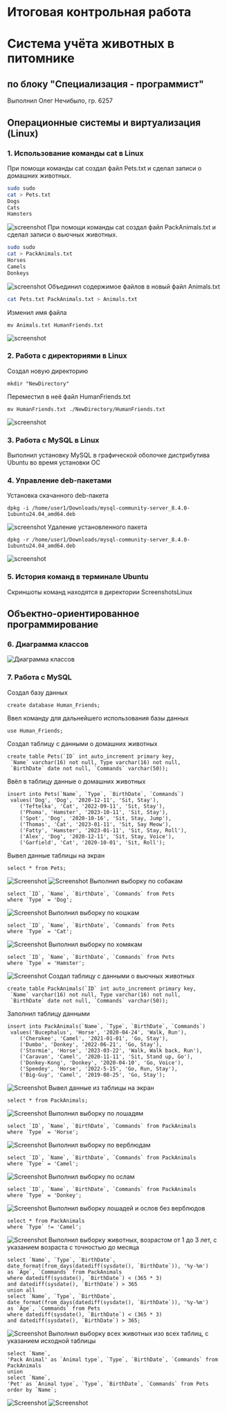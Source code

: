 # Итоговая контрольная работа
# Система учёта животных в питомнике
## по блоку "Специализация - программист"
Выполнил Олег Нечибыло, гр. 6257

## Операционные системы и виртуализация (Linux)
### 1. Использование команды cat в Linux
При помощи команды cat создал файл Pets.txt и сделал записи о домашних животных.
```sh
sudo sudo
cat > Pets.txt
Dogs
Cats
Hamsters
```
![screenshot](img/terminal/1.png)
При помощи команды cat создал файл PackAnimals.txt и сделал записи о вьючных животных.
```sh
sudo sudo
cat > PackAnimals.txt
Horses
Camels
Donkeys
```
![screenshot](img/terminal/2.png)
Объединил содержимое файлов в новый файл Animals.txt
```sh
cat Pets.txt PackAnimals.txt > Animals.txt
```
Изменил имя файла
```shell
mv Animals.txt HumanFriends.txt
```
![screenshot](img/terminal/4.png)
### 2. Работа с директориями в Linux
Создал новую директорию
```shell
mkdir "NewDirectory"
```
Переместил в неё файл HumanFriends.txt
```shell
mv HumanFriends.txt ./NewDirectory/HumanFriends.txt
```
![screenshot](img/terminal/5.png)
### 3. Работа с MySQL в Linux
Выполнил установку MySQL в графической оболочке дистрибутива Ubuntu во время установки ОС
### 4. Управление deb-пакетами
Установка скачанного deb-пакета
```shell
dpkg -i /home/user1/Downloads/mysql-community-server_8.4.0-1ubuntu24.04_amd64.deb
```
![screenshot](img/terminal/6.png)
Удаление установленного пакета
```shell
dpkg -r /home/user1/Downloads/mysql-community-server_8.4.0-1ubuntu24.04_amd64.deb
```
![screenshot](img/terminal/7.png)
### 5. История команд в терминале Ubuntu
Скриншоты команд находятся в директории SсreenshotsLinux
## Объектно-ориентированное программирование
### 6. Диаграмма классов
![Диаграмма классов](img/AnimalDiagram.jpg)
### 7. Работа с MySQL
Создал базу данных
```shell
create database Human_Friends;
```
Ввел команду для дальнейшего использования базы данных
```shell
use Human_Friends;
```
Создал таблицу с данными о домашних животных
```shell
create table Pets(`ID` int auto_increment primary key,
 `Name` varchar(16) not null, Type varchar(16) not null,
 `BirthDate` date not null, `Commands` varchar(50));
```
Ввёл в таблицу данные о домашних животных
```shell
insert into Pets(`Name`, `Type`, `BirthDate`, `Commands`)
 values('Dog', 'Dog', '2020-12-11', 'Sit, Stay'),
	('Teftelka', 'Cat', '2022-09-11', 'Sit, Stay'),
    ('Phoma', 'Hamster', '2023-10-11', 'Sit, Stay'),
    ('Spot', 'Dog', '2020-10-16', 'Sit, Stay, Jump'),
    ('Thomas', 'Cat', '2023-01-11', 'Sit, Say Meow'),
    ('Fatty', 'Hamster', '2023-01-11', 'Sit, Stay, Roll'),
    ('Alex', 'Dog', '2020-12-11', 'Sit, Stay, Voice'),
    ('Garfield', 'Cat', '2020-10-01', 'Sit, Roll');
```
Вывел данные таблицы на экран
```shell
select * from Pets;
```
![Screenshot](/img/humanFriends/1.png)
![Screenshot](/img/humanFriends/2.png)
Выполнил выборку по собакам
```shell
select `ID`, `Name`, `BirthDate`, `Commands` from Pets 
where `Type` = 'Dog';
```
![Screenshot](/img/humanFriends/3.png)
Выполнил выборку по кошкам
```shell
select `ID`, `Name`, `BirthDate`, `Commands` from Pets 
where `Type` = 'Cat';
```
![Screenshot](/img/humanFriends/4.png)
Выполнил выборку по хомякам
```shell
select `ID`, `Name`, `BirthDate`, `Commands` from Pets 
where `Type` = 'Hamster';
```
![Screenshot](/img/humanFriends/5.png)
Создал таблицу с данными о вьючных животных
```shell
create table PackAnimals(`ID` int auto_increment primary key,
 `Name` varchar(16) not null, Type varchar(16) not null,
 `BirthDate` date not null, `Commands` varchar(50));
```
Заполнил таблицу данными
```shell
insert into PackAnimals(`Name`, `Type`, `BirthDate`, `Commands`)
 values('Bucephalus', 'Horse', '2020-04-24', 'Walk, Run'),
	('Cherokee', 'Camel', '2021-01-01', 'Go, Stay'),
    ('Dumbo', 'Donkey', '2022-06-21', 'Go, Stay'),
    ('Stormie', 'Horse', '2023-03-22', 'Walk, Walk back, Run'),
    ('Caravan', 'Camel', '2020-11-11', 'Sit, Stand up, Go'),
    ('Donkey-Kong', 'Donkey', '2020-04-10', 'Go, Voice'),
    ('Speedey', 'Horse', '2022-5-15', 'Go, Run, Stay'),
    ('Big-Guy', 'Camel', '2019-08-25', 'Go, Stay');
```
![Screenshot](/img/humanFriends/6.png)
Вывел данные из таблицы на экран
```shell
select * from PackAnimals;
```
![Screenshot](/img/humanFriends/7.png)
Выполнил выборку по лошадям
```shell
select `ID`, `Name`, `BirthDate`, `Commands` from PackAnimals 
where `Type` = 'Horse';
```
![Screenshot](/img/humanFriends/8.png)
Выполнил выборку по верблюдам
```shell
select `ID`, `Name`, `BirthDate`, `Commands` from PackAnimals 
where `Type` = 'Camel';
```
![Screenshot](/img/humanFriends/9.png)
Выполнил выборку по ослам
```shell
select `ID`, `Name`, `BirthDate`, `Commands` from PackAnimals 
where `Type` = 'Donkey';
```
![Screenshot](/img/humanFriends/10.png)
Выполнил выборку лошадей и ослов без верблюдов
```shell
select * from PackAnimals 
where `Type` != 'Camel';
```
![Screenshot](/img/humanFriends/11.png)
Выполнил выборку животных, возрастом от 1 до 3 лет, с указанием возраста с точностью до месяца
```shell
select `Name`, `Type`, `BirthDate`, 
date_format(from_days(datediff(sysdate(), `BirthDate`)), '%y-%m') 
as `Age`, `Commands` from PackAnimals 
where datediff(sysdate(), `BirthDate`) < (365 * 3) 
and datediff(sysdate(), `BirthDate`) > 365 
union all 
select `Name`, `Type`, `BirthDate`, 
date_format(from_days(datediff(sysdate(), `BirthDate`)), '%y-%m') 
as `Age`, `Commands` from Pets 
where datediff(sysdate(), `BirthDate`) < (365 * 3) 
and datediff(sysdate(), `BirthDate`) > 365;
```
![Screenshot](/img/humanFriends/13.png)
Выполнил выборку всех животных изо всех таблиц, с указанием исходной таблицы
```shell
select `Name`, 
'Pack Animal' as `Animal type`, `Type`, `BirthDate`, `Commands` from PackAnimals 
union 
select `Name`, 
'Pet' as `Animal type`, `Type`, `BirthDate`, `Commands` from Pets 
order by `Name`;
```
![Screenshot](/img/humanFriends/14.png)
![Screenshot](/img/humanFriends/15.png)